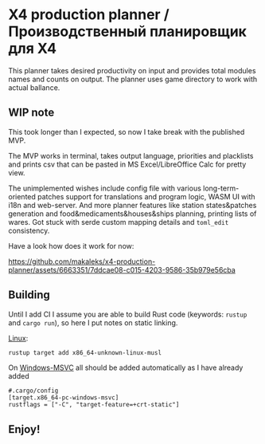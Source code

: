 # X4 production planner / Производственный планировщик для X4

This planner takes desired productivity on input and provides total modules
names and counts on output. The planner uses game directory to work with actual
ballance.

## WIP note

This took longer than I expected, so now I take break with the published MVP.

The MVP works in terminal, takes output language, priorities and placklists and
prints csv that can be pasted in MS Excel/LibreOffice Calc for pretty view.

The unimplemented wishes include config file with various long-term-oriented
patches support for translations and program logic, WASM UI with i18n and
web-server. And more planner features like station states&patches generation
and food&medicaments&houses&ships planning, printing lists of wares. Got stuck
with serde custom mapping details and `toml_edit` consistency.

Have a look how does it work for now:

https://github.com/makaleks/x4-production-planner/assets/6663351/7ddcae08-c015-4203-9586-35b979e56cba

## Building

Until I add CI I assume you are able to build Rust code
(keywords: `rustup` and `cargo run`), so here I put notes on static linking.

[Linux](https://doc.bccnsoft.com/docs/rust-1.36.0-docs-html/edition-guide/rust-2018/platform-and-target-support/musl-support-for-fully-static-binaries.html):
```sh
rustup target add x86_64-unknown-linux-musl
```

On
[Windows-MSVC](https://www.reddit.com/r/rust/comments/l5mwdu/comment/gkv7em3/?utm_source=share&utm_medium=web3x&utm_name=web3xcss&utm_term=1&utm_content=share_button)
all should be added automatically as I have already added
```
#.cargo/config
[target.x86_64-pc-windows-msvc]
rustflags = ["-C", "target-feature=+crt-static"]
```

## Enjoy!
